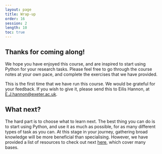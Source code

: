```yaml
---
layout: page
title: Wrap-up
order: 16
session: 2
length: 10
toc: true
---
```


## Thanks for coming along!

We hope you have enjoyed this course, and are inspired to start using Python for your research tasks. Please feel free to go through the course notes at your own pace, and complete the exercises that we have provided.

This is the first time that we have run this course. We would be grateful for your feedback. If you wish to give it, please send this to Eilis Hannon, at <E.J.hannon@exeter.ac.uk>.

## What next?

The hard part is to choose what to learn next. The best thing you can do is to start using Python, and use it as much as possible, for as many different types of task as you can. At this stage in your journey, gathering broad knowledge will be more beneficial than specialising. However, we have provided a list of resources to check out next [here](https://uniexeterrse.github.io/intro-to-python/resources.html), which cover many bases.
